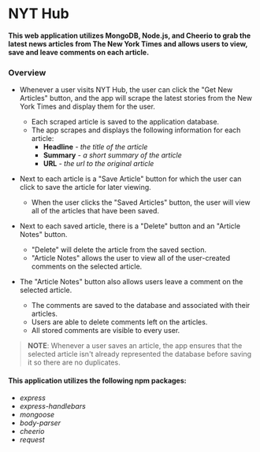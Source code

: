 # NYT Hub
__This web application utilizes MongoDB, Node.js, and Cheerio to grab the latest news articles from The New York Times and allows users to view, save and leave comments on each article.__

### Overview
* Whenever a user visits NYT Hub, the user can click the "Get New Articles" button, and the app will scrape the latest stories from the New York Times and display them for the user. 
    * Each scraped article is saved to the application database.
    * The app scrapes and displays the following information for each article:
        * __Headline__ - _the title of the article_
        * __Summary__ - _a short summary of the article_
        * __URL__ - _the url to the original article_

* Next to each article is a "Save Article" button for which the user can click to save the article for later viewing. 
    * When the user clicks the "Saved Articles" button, the user will view all of the articles that have been saved. 

* Next to each saved article, there is a "Delete" button and an "Article Notes" button.
    * "Delete" will delete the article from the saved section.
    * "Article Notes" allows the user to view all of the user-created comments on the selected article.

* The "Article Notes" button also allows users leave a comment on the selected article. 
    * The comments are saved to the database and associated with their articles. 
    * Users are able to delete comments left on the articles. 
    * All stored comments are visible to every user.

> __NOTE__: Whenever a user saves an article, the app ensures that the selected article isn't already represented the database before saving it so there are no duplicates.

#### This application utilizes the following npm packages:
* _express_ 
* _express-handlebars_
* _mongoose_
* _body-parser_
* _cheerio_
* _request_







